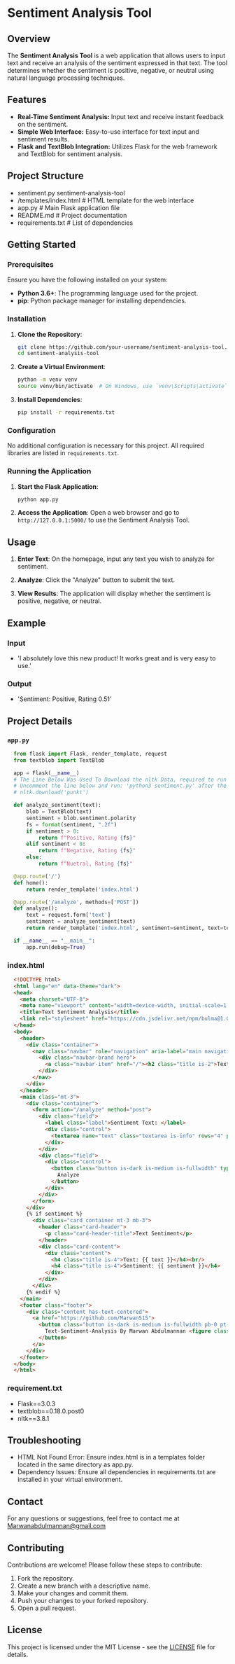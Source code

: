 # Sentiment Analysis Tool

## Overview

The **Sentiment Analysis Tool** is a web application that allows users to input text and receive an analysis of the sentiment expressed in that text. The tool determines whether the sentiment is positive, negative, or neutral using natural language processing techniques.

## Features

- **Real-Time Sentiment Analysis:** Input text and receive instant feedback on the sentiment.
- **Simple Web Interface:** Easy-to-use interface for text input and sentiment results.
- **Flask and TextBlob Integration:** Utilizes Flask for the web framework and TextBlob for sentiment analysis.

## Project Structure

- sentiment.py sentiment-analysis-tool
- /templates/index.html # HTML template for the web interface
- app.py # Main Flask application file
- README.md # Project documentation
- requirements.txt # List of dependencies


## Getting Started

### Prerequisites

Ensure you have the following installed on your system:

- **Python 3.6+**: The programming language used for the project.
- **pip**: Python package manager for installing dependencies.

### Installation

1. **Clone the Repository**:
    ```bash
    git clone https://github.com/your-username/sentiment-analysis-tool.git
    cd sentiment-analysis-tool
    ```

2. **Create a Virtual Environment**:
    ```bash
    python -m venv venv
    source venv/bin/activate  # On Windows, use `venv\Scripts\activate`
    ```

3. **Install Dependencies**:
    ```bash
    pip install -r requirements.txt
    ```

### Configuration

No additional configuration is necessary for this project. All required libraries are listed in `requirements.txt`.

### Running the Application

1. **Start the Flask Application**:
    ```bash
    python app.py
    ```

2. **Access the Application**:
    Open a web browser and go to `http://127.0.0.1:5000/` to use the Sentiment Analysis Tool.

## Usage

1. **Enter Text**:
    On the homepage, input any text you wish to analyze for sentiment.

2. **Analyze**:
    Click the "Analyze" button to submit the text.

3. **View Results**:
    The application will display whether the sentiment is positive, negative, or neutral.

## Example

### Input

- 'I absolutely love this new product! It works great and is very easy to use.'

### Output
- 'Sentiment: Positive, Rating 0.51'

## Project Details

### `app.py`

  ```python
    from flask import Flask, render_template, request
    from textblob import TextBlob

    app = Flask(__name__)
    # The Line Below Was Used To Download the nltk Data, required to run this only once
    # Uncomment the line below and run: 'python3 sentiment.py' after the download ctrl-c then comment the line below 
    # nltk.download('punkt')

    def analyze_sentiment(text):
        blob = TextBlob(text)
        sentiment = blob.sentiment.polarity
        fs = format(sentiment, ".2f")
        if sentiment > 0:
            return f"Positive, Rating {fs}"
        elif sentiment < 0:
            return f"Negative, Rating {fs}"
        else:
            return f"Nuetral, Rating {fs}"

    @app.route('/')
    def home():
        return render_template('index.html')

    @app.route('/analyze', methods=['POST'])
    def analyze():
        text = request.form['text']
        sentiment = analyze_sentiment(text)
        return render_template('index.html', sentiment=sentiment, text=text)

    if __name__ == "__main__":
        app.run(debug=True)
  ```
### index.html
  ```html
    <!DOCTYPE html>
    <html lang="en" data-theme="dark">
    <head>
      <meta charset="UTF-8">
      <meta name="viewport" content="width=device-width, initial-scale=1.0">
      <title>Text Sentiment Analysis</title>
      <link rel="stylesheet" href="https://cdn.jsdelivr.net/npm/bulma@1.0.1/css/bulma.min.css">
    </head>
    <body>
      <header>
        <div class="container">
          <nav class="navbar" role="navigation" aria-label="main navigation">
            <div class="navbar-brand hero">
              <a class="navbar-item" href="/"><h2 class="title is-2">Text-Sentiment-Analysis</h2></a>
            </div>
          </nav>
        </div>
      </header>
      <main class="mt-3">
        <div class="container">
          <form action="/analyze" method="post">
            <div class="field">
              <label class="label">Sentiment Text: </label>
              <div class="control">
                <textarea name="text" class="textarea is-info" rows="4" placeholder="Enter The Text To Calculate sentiment"></textarea>
              </div>
            </div>
            <div class="field">
              <div class="control">
                <button class="button is-dark is-medium is-fullwidth" type="submit">
                  Analyze
                </button>
              </div>
            </div>
          </form>
        </div>
        {% if sentiment %}
          <div class="card container mt-3 mb-3">
            <header class="card-header">
              <p class="card-header-title">Text Sentiment</p>
            </header>
            <div class="card-content">
              <div class="content">
                <h4 class="title is-4">Text: {{ text }}</h4><br/>
                <h4 class="title is-4">Sentiment: {{ sentiment }}</h4>
              </div>
            </div>
          </div>
        {% endif %}
      </main>
      <footer class="footer">
        <div class="content has-text-centered">
          <a href="https://github.com/Marwan515">
            <button class="button is-dark is-medium is-fullwidth pb-0 pt-2 mt-2">
              Text-Sentiment-Analysis By Marwan Abdulmannan <figure class="image is-64x64"><img src="/static/GitHub-logo.png" alt="github logo"></figure>
            </button>
          </a>
        </div>
      </footer>
    </body>
    </html>
  ```

### requirement.txt
- Flask==3.0.3
- textblob==0.18.0.post0
- nltk==3.8.1

## Troubleshooting
- HTML Not Found Error: Ensure index.html is in a templates folder located in the same directory as app.py.
- Dependency Issues: Ensure all dependencies in requirements.txt are installed in your virtual environment.

## Contact
For any questions or suggestions, feel free to contact me at Marwanabdulmannan@gmail.com

## Contributing

Contributions are welcome! Please follow these steps to contribute:

1. Fork the repository.
2. Create a new branch with a descriptive name.
3. Make your changes and commit them.
4. Push your changes to your forked repository.
5. Open a pull request.

## License 

This project is licensed under the MIT License - see the [LICENSE](LICENSE) file for details.
